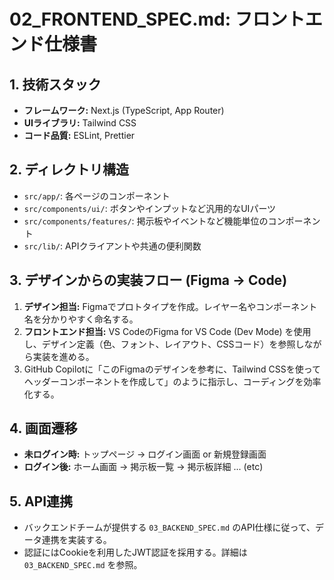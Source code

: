 # 02_FRONTEND_SPEC.md: フロントエンド仕様書

## 1. 技術スタック
- **フレームワーク:** Next.js (TypeScript, App Router)
- **UIライブラリ:** Tailwind CSS
- **コード品質:** ESLint, Prettier

## 2. ディレクトリ構造
- `src/app/`: 各ページのコンポーネント
- `src/components/ui/`: ボタンやインプットなど汎用的なUIパーツ
- `src/components/features/`: 掲示板やイベントなど機能単位のコンポーネント
- `src/lib/`: APIクライアントや共通の便利関数

## 3. デザインからの実装フロー (Figma -> Code)
1. **デザイン担当:** Figmaでプロトタイプを作成。レイヤー名やコンポーネント名を分かりやすく命名する。
2. **フロントエンド担当:** VS CodeのFigma for VS Code (Dev Mode) を使用し、デザイン定義（色、フォント、レイアウト、CSSコード）を参照しながら実装を進める。
3. GitHub Copilotに「このFigmaのデザインを参考に、Tailwind CSSを使ってヘッダーコンポーネントを作成して」のように指示し、コーディングを効率化する。

## 4. 画面遷移
- **未ログイン時:** トップページ -> ログイン画面 or 新規登録画面
- **ログイン後:** ホーム画面 -> 掲示板一覧 -> 掲示板詳細 ... (etc)

## 5. API連携
- バックエンドチームが提供する `03_BACKEND_SPEC.md` のAPI仕様に従って、データ連携を実装する。
- 認証にはCookieを利用したJWT認証を採用する。詳細は `03_BACKEND_SPEC.md` を参照。